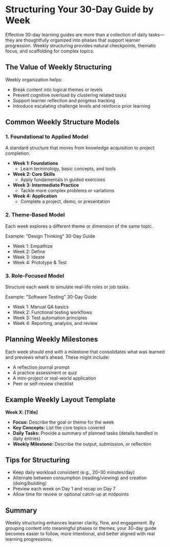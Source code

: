 # Structuring Your 30-Day Guide by Week

Effective 30-day learning guides are more than a collection of daily tasks—they are thoughtfully organized into phases that support learner progression. Weekly structuring provides natural checkpoints, thematic focus, and scaffolding for complex topics.

## The Value of Weekly Structuring

Weekly organization helps:
- Break content into logical themes or levels
- Prevent cognitive overload by clustering related tasks
- Support learner reflection and progress tracking
- Introduce escalating challenge levels and reinforce prior learning

## Common Weekly Structure Models

### 1. Foundational to Applied Model
A standard structure that moves from knowledge acquisition to project completion.

- **Week 1: Foundations**
  - Learn terminology, basic concepts, and tools
- **Week 2: Core Skills**
  - Apply fundamentals in guided exercises
- **Week 3: Intermediate Practice**
  - Tackle more complex problems or variations
- **Week 4: Application**
  - Complete a project, demo, or presentation

### 2. Theme-Based Model
Each week explores a different theme or dimension of the same topic.

Example: "Design Thinking" 30-Day Guide
- Week 1: Empathize
- Week 2: Define
- Week 3: Ideate
- Week 4: Prototype & Test

### 3. Role-Focused Model
Structure each week to simulate real-life roles or job tasks.

Example: "Software Testing" 30-Day Guide
- Week 1: Manual QA basics
- Week 2: Functional testing workflows
- Week 3: Test automation principles
- Week 4: Reporting, analysis, and review

## Planning Weekly Milestones

Each week should end with a milestone that consolidates what was learned and previews what’s ahead. These might include:
- A reflection journal prompt
- A practice assessment or quiz
- A mini-project or real-world application
- Peer or self-review checklist

## Example Weekly Layout Template

**Week X: [Title]**  
- **Focus:** Describe the goal or theme for the week  
- **Key Concepts:** List the core topics covered  
- **Daily Tasks:** Provide a summary of planned tasks (details handled in daily entries)  
- **Weekly Milestone:** Describe the output, submission, or reflection

## Tips for Structuring

- Keep daily workload consistent (e.g., 20–30 minutes/day)
- Alternate between consumption (reading/viewing) and creation (doing/building)
- Preview each week on Day 1 and recap on Day 7
- Allow time for review or optional catch-up at midpoints

## Summary

Weekly structuring enhances learner clarity, flow, and engagement. By grouping content into meaningful phases or themes, your 30-day guide becomes easier to follow, more intentional, and better aligned with real learning progressions.
